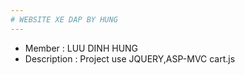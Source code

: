 ```yaml
---
# WEBSITE XE DAP BY HUNG
---
```

* Member : LUU DINH HUNG
* Description : Project use JQUERY,ASP-MVC 
cart.js

